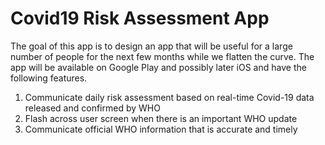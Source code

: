 # Covid19 Risk Assessment App

The goal of this app is to design an app that will be useful for a large number of people for the next few months while we flatten the curve. The app will be available on Google Play and possibly later iOS and have the following features.

1.  Communicate daily risk assessment based on real-time Covid-19 data released and confirmed by WHO
2. Flash across user screen when there is an important WHO update 
3. Communicate official WHO information that is accurate and timely




